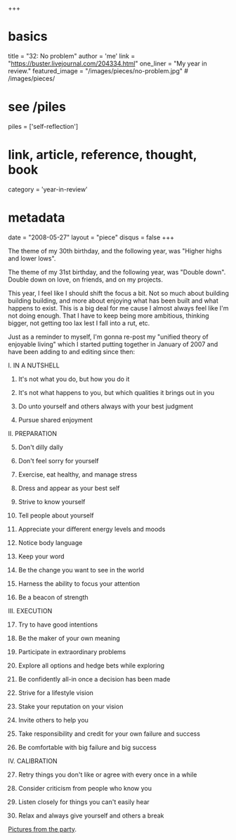 +++
# basics
title     		 = "32: No problem"
author    		 = 'me'
link      		 = "https://buster.livejournal.com/204334.html"
one_liner 		 = "My year in review."
featured_image = "/images/pieces/no-problem.jpg" # /images/pieces/

# see /piles
piles     		 = ['self-reflection']

# link, article, reference, thought, book
category  		 = 'year-in-review' 

# metadata
date      		 = "2008-05-27"
layout    		 = "piece"
disqus    		 = false
+++

The theme of my 30th birthday, and the following year, was "Higher highs and lower lows". 

The theme of my 31st birthday, and the following year, was "Double down". Double down on love, on friends, and on my projects.

This year, I feel like I should shift the focus a bit. Not so much about building building building, and more about enjoying what has been built and what happens to exist. This is a big deal for me cause I almost always feel like I'm not doing enough. That I have to keep being more ambitious, thinking bigger, not getting too lax lest I fall into a rut, etc.

Just as a reminder to myself, I'm gonna re-post my "unified theory of enjoyable living" which I started putting together in January of 2007 and have been adding to and editing since then:

I. IN A NUTSHELL

1. It's not what you do, but how you do it

2. It's not what happens to you, but which qualities it brings out in you

3. Do unto yourself and others always with your best judgment

4. Pursue shared enjoyment

II. PREPARATION

5. Don't dilly dally

6. Don't feel sorry for yourself

7. Exercise, eat healthy, and manage stress

8. Dress and appear as your best self

9. Strive to know yourself

10. Tell people about yourself

11. Appreciate your different energy levels and moods

12. Notice body language

13. Keep your word

14. Be the change you want to see in the world

15. Harness the ability to focus your attention

16. Be a beacon of strength

III. EXECUTION

17. Try to have good intentions

18. Be the maker of your own meaning

19. Participate in extraordinary problems

20. Explore all options and hedge bets while exploring

21. Be confidently all-in once a decision has been made

22. Strive for a lifestyle vision

23. Stake your reputation on your vision

24. Invite others to help you

25. Take responsibility and credit for your own failure and success

26. Be comfortable with big failure and big success

IV. CALIBRATION

27. Retry things you don't like or agree with every once in a while

28. Consider criticism from people who know you

29. Listen closely for things you can't easily hear

30. Relax and always give yourself and others a break

[Pictures from the party](https://buster.livejournal.com/204717.html).